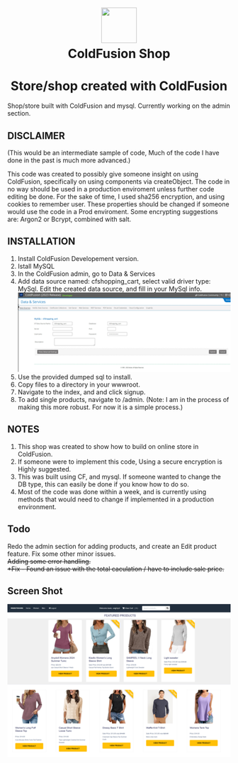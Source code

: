 <h1 align="center"><img src="https://upload.wikimedia.org/wikipedia/commons/thumb/4/43/Adobe_ColdFusion_logo_2021.svg/240px-Adobe_ColdFusion_logo_2021.svg.png" width="80" height="80">
<br>ColdFusion Shop<br></h1>

<h1 align="center">Store/shop created with ColdFusion</h1>
Shop/store built with ColdFusion and mysql.
Currently working on the admin section.

## DISCLAIMER

(This would be an intermediate sample of code, Much of the code I have done in the past is much more advanced.)

This code was created to possibly give someone insight on using ColdFusion, specifically on using components via createObject.
The code in no way should be used in a production enviroment unless further code editing be done.
For the sake of time, I used sha256 encryption, and using cookies to remember user. These properties should be changed if someone would use the code in a Prod enviroment.
Some encrypting suggestions are: Argon2 or Bcrypt, combined with salt.

## INSTALLATION

1. Install ColdFusion Developement version.
2. Istall MySQL
3. In the ColdFusion admin, go to Data & Services
4. Add data source named: cfshopping_cart, select valid driver type: MySql. Edit the created data source, and fill in your MySql info. ![alt text](https://github.com/nytegoth1/CF_SHOP/blob/main/cfadminscreen.jpg?raw=true)
5. Use the provided dumped sql to install.
6. Copy files to a directory in your wwwroot.
7. Navigate to the index, and and click signup.
8. To add single products, navigate to /admin. (Note: I am in the process of making this more robust. For now it is a simple process.)

## NOTES

1. This shop was created to show how to build on online store in ColdFusion.
2. If someone were to implement this code, Using a secure encryption is Highly suggested. 
3. This was built using CF, and mysql. If someone wanted to change the DB type, this can easily be done if you know how to do so.
4. Most of the code was done within a week, and is currently using methods that would need to change if implemented in a production environment.

## Todo

Redo the admin section for adding products, and create an Edit product feature.
Fix some other minor issues.<br>
~~Adding some error handling.~~ <br>
~~*Fix - Found an issue with the total caculation / have to include sale price.~~

## Screen Shot
![alt text](https://github.com/nytegoth1/CF_SHOP/blob/main/screen2.png?raw=true)
